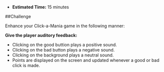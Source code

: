 * **Estimated Time:** 15 minutes

##Challenge

Enhance your Click-a-Mania game in the following manner:

**Give the player auditory feedback:**

* Clicking on the good buttion plays a positive sound.
* Clicking on the bad button plays a negative sound.
* Clicking on the background plays a neutral sound.
* Points are displayed on the screen and updated whenever a good or bad click is made.